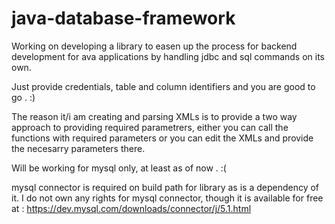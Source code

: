 # java-database-framework


Working on developing a library to easen up the process for backend development for ava applications by handling jdbc and sql commands 
on its own.

Just provide credentials, table and column identifiers and you are good to go . :)

The reason it/i am creating and parsing XMLs is to provide a two way approach to providing required parametrers, either you can call the functions with required parameters or you can edit the XMLs and provide the necesarry parameters there. 

Will be working for mysql only, at least as of now . :(

mysql connector is required on build path for library as is a dependency of it.
I do not own any rights for mysql connector,  though it is available for free at : https://dev.mysql.com/downloads/connector/j/5.1.html
